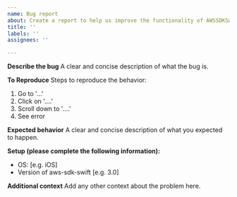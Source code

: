 ```yaml
---
name: Bug report
about: Create a report to help us improve the functionality of AWSSDKSwift!
title: ''
labels: ''
assignees: ''

---
```


**Describe the bug**
A clear and concise description of what the bug is.

**To Reproduce**
Steps to reproduce the behavior:
1. Go to '...'
2. Click on '....'
3. Scroll down to '....'
4. See error

**Expected behavior**
A clear and concise description of what you expected to happen.

**Setup (please complete the following information):**
 - OS: [e.g. iOS]
 - Version of aws-sdk-swift [e.g. 3.0]

**Additional context**
Add any other context about the problem here.
